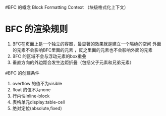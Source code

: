 #BFC 的概念
Block Formatting Context （块级格式化上下文）

# BFC 的渲染规则
1.  BFC在页面上是一个独立的容器，最显著的效果就是建立一个隔绝的空间
外面的元素不会影响BFC里面的元素 ，反之里面的元素也不会影响外面的元素
2.  BFC 的区域不会与浮动元素的box重叠
3.  垂直方向的外边距会发生边距折叠（包括父子元素和兄弟元素）


#BFC 的创建条件
1.  overflow 的值不为visible
2.  float 的值不为none
3.  行内快inline-block
4.  表格单元display:table-cell
5.  绝对定位(absolute,fixed)

